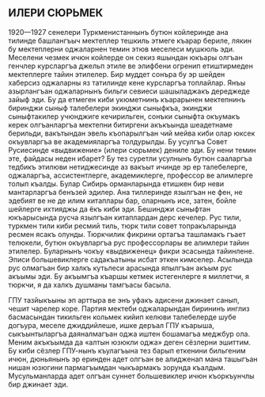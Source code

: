 ## ИЛЕРИ СЮРЬМЕК

1920—1927 сенелери Туркменистаннынъ бутюн койлеринде ана тилинде башлангъыч мектеплер тешкиль этмеге къарар бериле, лякин бу мектеплерни оджаларнен темин этюв меселеси мушкюль эди.
Меселени чезмек ичюн койлерде он секиз яшындан юкъары олгъан генчлер курсларгъа джельп этиле ве элифбени огренип етиштирмеден мектеплерге тайин этилелер.
Бир муддет сонъра бу эр шейден хаберсиз оджаларны яз татилинде кене курсларгъа топлайлар.
Янъы азырлангъан оджаларнынъ бильги севиеси шашыладжакъ дереджеде зайыф эди.
Бу да етмеген киби укюметнинъ къарарынен мектепнинъ биринджи сыныф талебелери экинджи сыныфкъа, экинджи сыныфтакилер учюнджиге кечирильген, сонъки сыныфта окъумакъ керек олгъанларгъа мектепни битиргени акъкъында шеадетнаме берильди, вакътындан эвель къопарылгъан чий мейва киби олар юксек окъувларгъа ве академияларгъа толдурылды.
Бу усулгъа Совет Русиесинде «выдвижение» (илери сюрьмек) дениле эди.
Бу нени темин эте, файдасы неден ибарет?
Бу тез суретли усулнынъ бутюн сааларгъа тедбикъ этилюви нетиджесинде аз вакъыт ичинде эр ер талебелерге, оджаларгъа, ассистентлерге, академиклерге, профессор ве алимлерге толып къалды.
Булар Сибирь орманларында етишкен бир неви мантарларгъа бенъзей эдилер.
Ана тиллеринде язылгъан не фен, не эдебият ве не де илим китаплары бар, оларнынъ исе, затен, бойле шейлерге ихтияджы да ёкъ киби эди.
Бешинджи сыныфтан юкъарысында русча язылгъан китаплардан дерс кечелер.
Рус тили, туркмен тили киби ресмий тиль, тюрк тили совет топракъларында ресмен ясакъ олунды.
Тюркчилик фикрини ортагъа ташламакъ гъает телюкели, бутюн окъувларгъа рус профессорлары ве алимлери тайин этилелер.
Буларнынъ чокъу «выдвиженец» фикри эсасында тайинлене.
Эписи большевиклерге садакъатыны исбат эткен кимселер.
Асылында рус олмагъан бир халкъ кутьлеси арасында япылгъан акъым рус акъымы эди.
Бу акъымгъа къаршы кетмек истегенлерге я миллетчи, я тюркчи, я да халкъ душманы тамгъасы басыла.

ГПУ тазйыкъыны эп арттыра ве энъ уфакъ адисени джинает санып, чешит чарелер коре.
Партия мектеби оджаларындан бирининъ инглиз басмасындан тикильген кольмек кийип келюви талебелерде шубе догъура, меселе джиддийлеше, ишке деръал ГПУ къарыша, сыкъынтыларгъа даяналмагъан оджа иштен бошамагъа меджбур ола.
Меним акъкъымда да «алтын юзюкли оджа» деген сёзлерни эшиттим.
Бу киби сёзлер ГПУ-нынъ къулагъына тез барып еткенини бильгеним ичюн, дюньянынъ эр еринден адет олгъан ве алидженап мана ташыгъан нишан юзюгини пармагъымдан чыкъармакъ зорунда къалдым.
Мусульманларда адет олгъан суннет большевиклер ичюн къоркъунчлы бир джинает эди.
